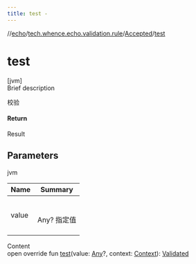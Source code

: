 ```yaml
---
title: test -
---
```

//[echo](../../index.md)/[tech.whence.echo.validation.rule](../index.md)/[Accepted](index.md)/[test](test.md)



# test  
[jvm]  
Brief description  


校验



#### Return  


Result<Boolean>



## Parameters  
  
jvm  
  
|  Name|  Summary| 
|---|---|
| value| <br><br>Any? 指定值<br><br>
  
  
Content  
open override fun [test](test.md)(value: [Any](https://kotlinlang.org/api/latest/jvm/stdlib/kotlin/-any/index.html)?, context: [Context](../../tech.whence.echo.validation/-context/index.md)): [Validated](../../tech.whence.echo.validation/-validated/index.md)  



